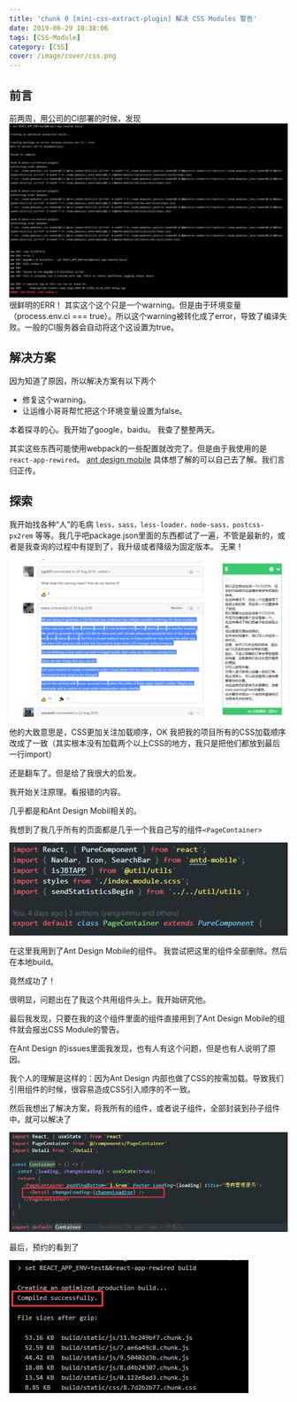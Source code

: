 ```yaml
---
title: 'chunk 0 [mini-css-extract-plugin] 解决 CSS Modules 警告'
date: 2019-06-29 10:38:06
tags: [CSS-Module]
category: [CSS]
cover: /image/cover/css.png
---
```


## 前言
前两周，用公司的CI部署的时候，发现![](/image/CSSModules警告/aHR0cDovL2kyLnRpaW1nLmNvbS82OTE2NDMvMmVmODNhMzcxNjA4OWEwZS5wbmc.jpeg)
很鲜明的ERR！
其实这个这个只是一个warning。但是由于环境变量（process.env.ci === true）。所以这个warning被转化成了error，导致了编译失败。一般的CI服务器会自动将这个这设置为true。

## 解决方案
因为知道了原因，所以解决方案有以下两个

 - 修复这个warning。
 - 让运维小哥哥帮忙把这个环境变量设置为false。

本着探寻的心。我开始了google，baidu。
我查了整整两天。

其实这些东西可能使用webpack的一些配置就改完了。但是由于我使用的是`react-app-rewired`。
[ant design mobile](https://mobile.ant.design/docs/react/use-with-create-react-app-cn)
具体想了解的可以自己去了解。我们言归正传。

## 探索
我开始找各种“人”的毛病
`less，sass，less-loader，node-sass，postcss-px2rem` 等等。我几乎吧package.json里面的东西都试了一遍，不管是最新的，或者是我查询的过程中有提到了，我升级或者降级为固定版本。
无果！

![一个issue](/image/CSSModules警告/aHR0cDovL2kxLmZ1aW1nLmNvbS82OTE2NDMvMGM4ZDhiNjZlMGNmZTY0Ny5wbmc.jpeg)

他的大致意思是，CSS更加关注加载顺序，OK
我把我的项目所有的CSS加载顺序改成了一致（其实根本没有加载两个以上CSS的地方，我只是把他们都放到最后一行import）


还是翻车了。但是给了我很大的启发。

我开始关注原理。看报错的内容。

几乎都是和Ant Design Mobil相关的。

我想到了我几乎所有的页面都是几乎一个我自己写的组件`<PageContainer>`

![PageContainer](/image/CSSModules警告/aHR0cDovL2kxLmZ1aW1nLmNvbS82OTE2NDMvZWIwYzBmODU2NDE0OGZjMC5wbmc.jpeg)

在这里我用到了Ant Design Mobile的组件。
我尝试把这里的组件全部删除。然后在本地build。

竟然成功了！

很明显，问题出在了我这个共用组件头上。我开始研究他。

最后我发现，只要在我的这个组件里面的组件直接用到了Ant Design Mobile的组件就会报出CSS Module的警告。

在Ant Design 的issues里面我发现，也有人有这个问题，但是也有人说明了原因。

我个人的理解是这样的：因为Ant Design 内部也做了CSS的按需加载。导致我们引用组件的时候，很容易造成CSS引入顺序的不一致。

然后我想出了解决方案，将我所有的组件，或者说子组件，全部封装到孙子组件中。就可以解决了

![子组件](/image/CSSModules警告/aHR0cDovL2kxLmZ1aW1nLmNvbS82OTE2NDMvODU2M2ZjOGJhZTU1ODI3Yy5wbmc.jpeg)

最后，预约的看到了

![编译成功](/image/CSSModules警告/aHR0cDovL2kxLmZ1aW1nLmNvbS82OTE2NDMvYTkxMmI1YzhlNTk3YTYzYy5wbmc.jpeg)